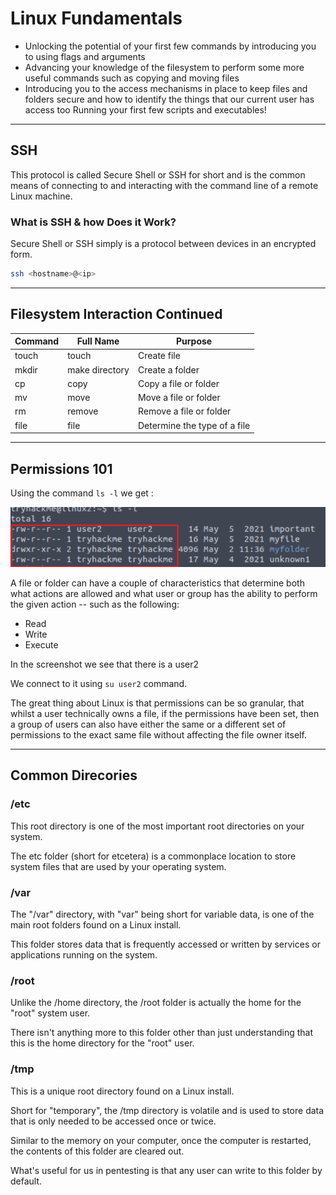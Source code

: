 # **Linux Fundamentals**

- Unlocking the potential of your first few commands by introducing you to using flags and arguments
- Advancing your knowledge of the filesystem to perform some more useful commands such as copying and moving files
- Introducing you to the access mechanisms in place to keep files and folders secure and how to identify the things that our current user has access too
Running your first few scripts and executables!

---

## **SSH**

This protocol is called Secure Shell or SSH for short and is the common means of connecting to and interacting with the command line of a remote Linux machine.

### **What is SSH & how Does it Work?**

Secure Shell or SSH simply is a protocol between devices in an encrypted form.

```bash
ssh <hostname>@<ip>
```

---

## **Filesystem Interaction Continued**

| Command | Full Name      | Purpose                      |
| ------- | -------------- | ---------------------------- |
| touch   | touch          | Create file                  |
| mkdir   | make directory | Create a folder              |
| cp      | copy           | Copy a file or folder        |
| mv      | move           | Move a file or folder        |
| rm      | remove         | Remove a file or folder      |
| file    | file           | Determine the type of a file |

---

## **Permissions 101**

Using the command `ls -l` we get :

![](images/lsflag.png)

A file or folder can have a couple of characteristics that determine both what actions are allowed and what user or group has the ability to perform the given action -- such as the following:

- Read
- Write
- Execute

In the screenshot we see that there is a user2

We connect to it using `su user2` command.

The great thing about Linux is that permissions can be so granular, that whilst a user technically owns a file, if the permissions have been set, then a group of users can also have either the same or a different set of permissions to the exact same file without affecting the file owner itself.

---

## **Common Direcories**

### **/etc**

This root directory is one of the most important root directories on your system.

The etc folder (short for etcetera) is a commonplace location to store system files that are used by your operating system.

### **/var**

The "/var" directory, with "var" being short for variable data,  is one of the main root folders found on a Linux install.

This folder stores data that is frequently accessed or written by services or applications running on the system.

### **/root**

Unlike the /home directory, the /root folder is actually the home for the "root" system user.

There isn't anything more to this folder other than just understanding that this is the home directory for the "root" user.

### **/tmp**

This is a unique root directory found on a Linux install.

Short for "temporary", the /tmp directory is volatile and is used to store data that is only needed to be accessed once or twice.

Similar to the memory on your computer, once the computer is restarted, the contents of this folder are cleared out.

What's useful for us in pentesting is that any user can write to this folder by default.
